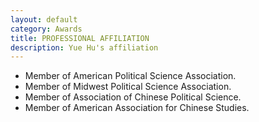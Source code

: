 ```yaml
---
layout: default
category: Awards
title: PROFESSIONAL AFFILIATION
description: Yue Hu's affiliation
---
```


* Member of American Political Science Association.
* Member of Midwest Political Science Association.
* Member of Association of Chinese Political Science.
* Member of American Association for Chinese Studies.